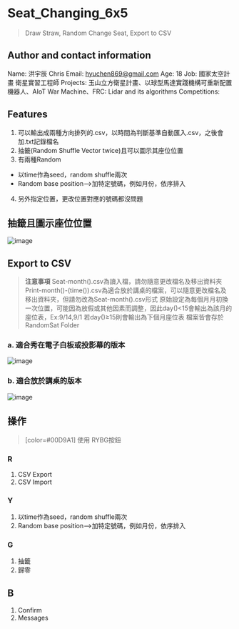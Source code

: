 # Seat_Changing_6x5
>Draw Straw, Random Change Seat, Export to CSV

## Author and contact information
Name: 洪宇辰 Chris
Email: hyuchen869@gmail.com
Age: 18
Job: 國家太空計畫 衛星實習工程師
Projects: 玉山立方衛星計畫、以球型馬達實踐機構可重新配置機器人、AIoT War Machine、FRC: Lidar and its algorithms
Competitions:

## Features
1. 可以輸出成兩種方向排列的.csv，以時間為判斷基準自動匯入.csv，之後會加.txt記錄檔名
2. 抽籤(Random Shuffle Vector twice)且可以圖示其座位位置
3. 有兩種Random
 - 以time作為seed，random shuffle兩次
 - Random base position-->加特定號碼，例如月份，依序排入
4. 另外指定位置，更改位置對應的號碼都沒問題

## 抽籤且圖示座位位置
![image](https://user-images.githubusercontent.com/45451908/133122590-ea41eb07-cf7d-4320-b9f9-4454b382511c.png)

## Export to CSV
> **注意事項**
> Seat-month().csv為讀入檔，請勿隨意更改檔名及移出資料夾
> Print-month()-(time()).csv為適合放於講桌的檔案，可以隨意更改檔名及移出資料夾，但請勿改為Seat-month().csv形式
> 原始設定為每個月月初換一次位置，可能因為放假或其他因素而調整，因此day()<15會輸出為該月的座位表，Ex:9/14,9/1
> 若day()≥15則會輸出為下個月座位表
> 檔案皆會存於 RandomSat Folder


### a. 適合秀在電子白板或投影幕的版本
![image](https://user-images.githubusercontent.com/45451908/133123195-b33f6f18-da05-4ee2-9745-364c5e577525.png)

### b. 適合放於講桌的版本
![image](https://user-images.githubusercontent.com/45451908/133123462-54e5e60a-928d-4514-93af-6fd4f6528d4f.png)

## 操作
>[color=#00D9A1] 使用 RYBG按鈕

### R
1. CSV Export
2. CSV Import

### Y
1. 以time作為seed，random shuffle兩次
2. Random base position-->加特定號碼，例如月份，依序排入
### G
1. 抽籤
2. 歸零

## B
1. Confirm
2. Messages


